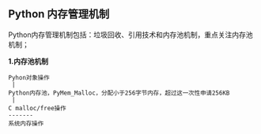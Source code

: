 ## Python 内存管理机制

Python内存管理机制包括：垃圾回收、引用技术和内存池机制，重点关注内存池机制；

**1.内存池机制**

```
Pyhon对象操作
 |
Python内存池，PyMem_Malloc，分配小于256字节内存，超过这一次性申请256KB
 |
C malloc/free操作
-------
系统内存操作
```
